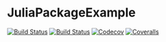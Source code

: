 # JuliaPackageExample

[![Build Status](https://travis-ci.com/mhlmedeiros/JuliaPackageExample.jl.svg?branch=master)](https://travis-ci.com/mhlmedeiros/JuliaPackageExample.jl)
[![Build Status](https://ci.appveyor.com/api/projects/status/github/mhlmedeiros/JuliaPackageExample.jl?svg=true)](https://ci.appveyor.com/project/mhlmedeiros/JuliaPackageExample-jl)
[![Codecov](https://codecov.io/gh/mhlmedeiros/JuliaPackageExample.jl/branch/master/graph/badge.svg)](https://codecov.io/gh/mhlmedeiros/JuliaPackageExample.jl)
[![Coveralls](https://coveralls.io/repos/github/mhlmedeiros/JuliaPackageExample.jl/badge.svg?branch=master)](https://coveralls.io/github/mhlmedeiros/JuliaPackageExample.jl?branch=master)
